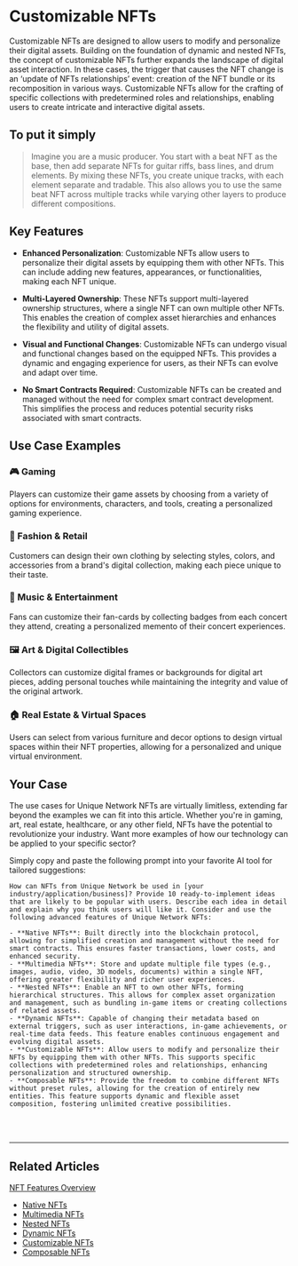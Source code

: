 # Customizable NFTs

Customizable NFTs are designed to allow users to modify and personalize their digital assets. Building on the foundation of dynamic and nested NFTs, the concept of customizable NFTs further expands the landscape of digital asset interaction. In these cases, the trigger that causes the NFT change is an ‘update of NFTs relationships’ event: creation of the NFT bundle or its recomposition in various ways. Customizable NFTs allow for the crafting of specific collections with predetermined roles and relationships, enabling users to create intricate and interactive digital assets.

## To put it simply

> Imagine you are a music producer. You start with a beat NFT as the base, then add separate NFTs for guitar riffs, bass lines, and drum elements. By mixing these NFTs, you create unique tracks, with each element separate and tradable. This also allows you to use the same beat NFT across multiple tracks while varying other layers to produce different compositions.

## Key Features

- **Enhanced Personalization**:
  Customizable NFTs allow users to personalize their digital assets by equipping them with other NFTs. This can include adding new features, appearances, or functionalities, making each NFT unique.

- **Multi-Layered Ownership**:
  These NFTs support multi-layered ownership structures, where a single NFT can own multiple other NFTs. This enables the creation of complex asset hierarchies and enhances the flexibility and utility of digital assets.

- **Visual and Functional Changes**:
  Customizable NFTs can undergo visual and functional changes based on the equipped NFTs. This provides a dynamic and engaging experience for users, as their NFTs can evolve and adapt over time.

- **No Smart Contracts Required**:
  Customizable NFTs can be created and managed without the need for complex smart contract development. This simplifies the process and reduces potential security risks associated with smart contracts.

## Use Case Examples

### 🎮 Gaming
Players can customize their game assets by choosing from a variety of options for environments, characters, and tools, creating a personalized gaming experience.

### 👗 Fashion & Retail
Customers can design their own clothing by selecting styles, colors, and accessories from a brand's digital collection, making each piece unique to their taste.

### 🎵 Music & Entertainment
Fans can customize their fan-cards by collecting badges from each concert they attend, creating a personalized memento of their concert experiences.

### 🖼️ Art & Digital Collectibles
Collectors can customize digital frames or backgrounds for digital art pieces, adding personal touches while maintaining the integrity and value of the original artwork.

### 🏠 Real Estate & Virtual Spaces
Users can select from various furniture and decor options to design virtual spaces within their NFT properties, allowing for a personalized and unique virtual environment.

## Your Case

The use cases for Unique Network NFTs are virtually limitless, extending far beyond the examples we can fit into this article. Whether you're in gaming, art, real estate, healthcare, or any other field, NFTs have the potential to revolutionize your industry. Want more examples of how our technology can be applied to your specific sector? 

Simply copy and paste the following prompt into your favorite AI tool for tailored suggestions:

```plaintext
How can NFTs from Unique Network be used in [your industry/application/business]? Provide 10 ready-to-implement ideas that are likely to be popular with users. Describe each idea in detail and explain why you think users will like it. Consider and use the following advanced features of Unique Network NFTs:

- **Native NFTs**: Built directly into the blockchain protocol, allowing for simplified creation and management without the need for smart contracts. This ensures faster transactions, lower costs, and enhanced security.
- **Multimedia NFTs**: Store and update multiple file types (e.g., images, audio, video, 3D models, documents) within a single NFT, offering greater flexibility and richer user experiences.
- **Nested NFTs**: Enable an NFT to own other NFTs, forming hierarchical structures. This allows for complex asset organization and management, such as bundling in-game items or creating collections of related assets.
- **Dynamic NFTs**: Capable of changing their metadata based on external triggers, such as user interactions, in-game achievements, or real-time data feeds. This feature enables continuous engagement and evolving digital assets.
- **Customizable NFTs**: Allow users to modify and personalize their NFTs by equipping them with other NFTs. This supports specific collections with predetermined roles and relationships, enhancing personalization and structured ownership.
- **Composable NFTs**: Provide the freedom to combine different NFTs without preset rules, allowing for the creation of entirely new entities. This feature supports dynamic and flexible asset composition, fostering unlimited creative possibilities.
```

<br>
<br>

---

## Related Articles
[NFT Features Overview](../token-types/nft.md)

- [Native NFTs](../nft-features/native.md)
- [Multimedia NFTs](../nft-features/multimedia.md)
- [Nested NFTs](../nft-features/nested.md)
- [Dynamic NFTs](../nft-features/dynamic.md)
- [Customizable NFTs](../nft-features/customizable.md)
- [Composable NFTs](../nft-features/composable.md)
 